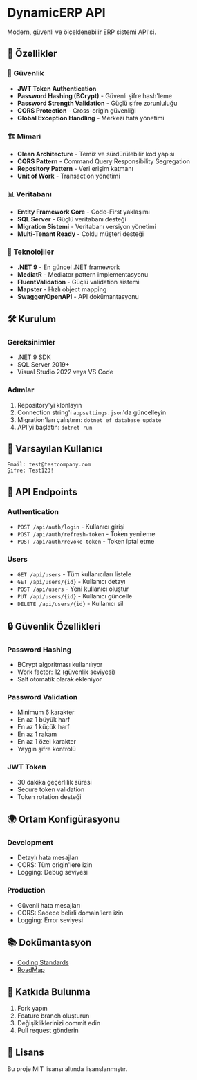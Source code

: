 # DynamicERP API

Modern, güvenli ve ölçeklenebilir ERP sistemi API'si.

## 🚀 Özellikler

### 🔐 Güvenlik
- **JWT Token Authentication**
- **Password Hashing (BCrypt)** - Güvenli şifre hash'leme
- **Password Strength Validation** - Güçlü şifre zorunluluğu
- **CORS Protection** - Cross-origin güvenliği
- **Global Exception Handling** - Merkezi hata yönetimi

### 🏗️ Mimari
- **Clean Architecture** - Temiz ve sürdürülebilir kod yapısı
- **CQRS Pattern** - Command Query Responsibility Segregation
- **Repository Pattern** - Veri erişim katmanı
- **Unit of Work** - Transaction yönetimi

### 📊 Veritabanı
- **Entity Framework Core** - Code-First yaklaşımı
- **SQL Server** - Güçlü veritabanı desteği
- **Migration Sistemi** - Veritabanı versiyon yönetimi
- **Multi-Tenant Ready** - Çoklu müşteri desteği

### 🔧 Teknolojiler
- **.NET 9** - En güncel .NET framework
- **MediatR** - Mediator pattern implementasyonu
- **FluentValidation** - Güçlü validation sistemi
- **Mapster** - Hızlı object mapping
- **Swagger/OpenAPI** - API dokümantasyonu

## 🛠️ Kurulum

### Gereksinimler
- .NET 9 SDK
- SQL Server 2019+
- Visual Studio 2022 veya VS Code

### Adımlar
1. Repository'yi klonlayın
2. Connection string'i `appsettings.json`'da güncelleyin
3. Migration'ları çalıştırın: `dotnet ef database update`
4. API'yi başlatın: `dotnet run`

## 🔑 Varsayılan Kullanıcı

```
Email: test@testcompany.com
Şifre: Test123!
```

## 📝 API Endpoints

### Authentication
- `POST /api/auth/login` - Kullanıcı girişi
- `POST /api/auth/refresh-token` - Token yenileme
- `POST /api/auth/revoke-token` - Token iptal etme

### Users
- `GET /api/users` - Tüm kullanıcıları listele
- `GET /api/users/{id}` - Kullanıcı detayı
- `POST /api/users` - Yeni kullanıcı oluştur
- `PUT /api/users/{id}` - Kullanıcı güncelle
- `DELETE /api/users/{id}` - Kullanıcı sil

## 🔒 Güvenlik Özellikleri

### Password Hashing
- BCrypt algoritması kullanılıyor
- Work factor: 12 (güvenlik seviyesi)
- Salt otomatik olarak ekleniyor

### Password Validation
- Minimum 6 karakter
- En az 1 büyük harf
- En az 1 küçük harf
- En az 1 rakam
- En az 1 özel karakter
- Yaygın şifre kontrolü

### JWT Token
- 30 dakika geçerlilik süresi
- Secure token validation
- Token rotation desteği

## 🌍 Ortam Konfigürasyonu

### Development
- Detaylı hata mesajları
- CORS: Tüm origin'lere izin
- Logging: Debug seviyesi

### Production
- Güvenli hata mesajları
- CORS: Sadece belirli domain'lere izin
- Logging: Error seviyesi

## 📚 Dokümantasyon

- [Coding Standards](CODING_STANDARDS.md)
- [RoadMap](ROADMAP.md)

## 🤝 Katkıda Bulunma

1. Fork yapın
2. Feature branch oluşturun
3. Değişikliklerinizi commit edin
4. Pull request gönderin

## 📄 Lisans

Bu proje MIT lisansı altında lisanslanmıştır. 